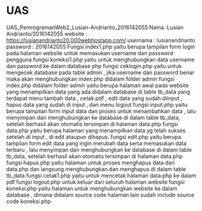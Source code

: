 # UAS
UAS_PemrogramanWeb2_Lusian-Andrianto_2016142055
Nama :Lusian Andrianto/2016142055
website : https://lusianandrianto20.000webhostapp.com/
usernama : lusianandrianto
password : 2016142055
Fungsi index1.php yaitu berupa tampilan form login pada halaman website untuk memasukan username dan password pengguna
fungsi koneksi1.php yaitu untuk menghubungkan data username dan password ke dalam database php
fungsi ceklogin.php yaitu untuk mengecek database pada table admin , jika username dan password benar maka akan menghubungkan index.php didalam folder admin
fungsi index.php didalam folder admin yaitu berupa halaman awal pada website yang menampilkan data yang ada didalam database di table tb_data yang terdapat menu tambah data , cetak pdf , edit data yang sudah diinput , hapus data yang sudah di input , dan menu logout
fungsi input.php yaitu berupa tampilan form input data dan proses untuk menambahkan data , lalu menyimpan dan menghubungkan ke database di dalam table tb_data, setelah berhasil akan otomatis tersimpan di halaman data.php
fungsi data.php yaitu berupa halaman yang menampilkan data yg telah sukses setelah di input , di edit ataupun dihapus.
fungsi edit.php yaitu berupa tampilan form edit data yang ingin merubah data serta memasukan data terbaru , lalu menyimpan dan menghubungkan ke database di dalam table tb_data, setelah berhasil akan otomatis tersimpan di halaman data.php
fungsi hapus.php yaitu halaman untuk proses menghapus data dari data.php dan langsung menghubungkan dan menghapus di dalam table tb_data
fungsi cetak1.php yaitu untuk mencetak halaman data.php ke dalam pdf
fungsi logout.php untuk keluar dari seluruh halaman website
fungsi koneksi.php yaitu halaman untuk menghubungkan website ke dalam database , dimana didalam source code halaman lain sudah include source code koneksi.php
